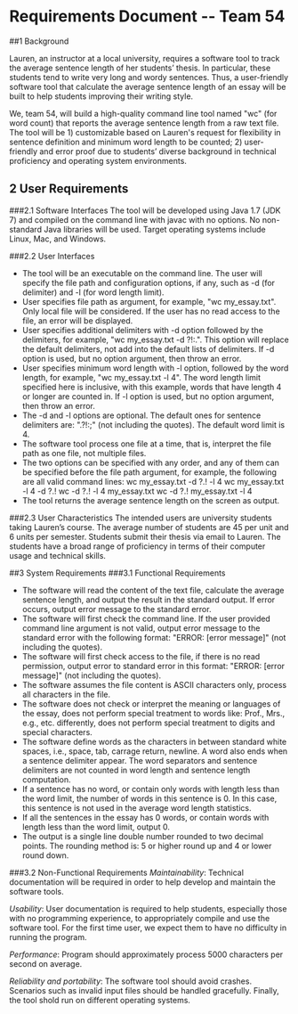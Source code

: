 # **Requirements Document -- Team 54**

##1 Background

Lauren, an instructor at a local university, requires a software tool to track the average sentence length of her students’ thesis. In particular, these students tend to write very long and wordy sentences. Thus, a user-friendly software tool that calculate the average sentence length of an essay will be built to help students improving their writing style.

We, team 54, will build a high-quality command line tool named "wc" (for word count) that reports the average sentence length from a raw text file. The tool will be 1) customizable based on Lauren's request for flexibility in sentence definition and minimum word length to be counted; 2) user-friendly and error proof due to students’ diverse background in technical proficiency and operating system environments. 

## 2 User Requirements

###2.1 Software Interfaces
The tool will be developed using Java 1.7 (JDK 7) and compiled on the command line with javac with no options. No non-standard Java libraries will be used.  Target operating systems include Linux, Mac, and Windows.

###2.2 User Interfaces
- The tool will be an executable on the command line. The user will specify the file path and configuration options, if any, such as -d (for delimiter) and -l (for word length limit).
- User specifies file path as argument, for example, "wc my_essay.txt". Only local file will be considered. If the user has no read access to the file, an error will be displayed.
- User specifies additional delimiters with -d option followed by the delimiters, for example, "wc my_essay.txt -d ?!:.". This option will replace the default delimiters, not add into the default lists of delimiters. If -d option is used, but no option argument, then throw an error.
- User specifies minimum word length with -l option, followed by the word length, for example, "wc my_essay.txt -l 4". The word length limit specified here is inclusive, with this example, words that have length 4 or longer are counted in. If -l option is used, but no option argument, then throw an error.
- The -d and -l options are optional. The default ones for sentence delimiters are: ".?!:;" (not including the quotes). The default word limit is 4.
- The software tool process one file at a time, that is, interpret the file path as one file, not multiple files.
- The two options can be specified with any order, and any of them can be specified before the file path argument, for example, the following are all valid command lines:
         wc my_essay.txt -d ?.! -l 4
         wc my_essay.txt -l 4 -d ?.!
         wc -d ?.! -l 4 my_essay.txt
         wc -d ?.! my_essay.txt -l 4
- The tool returns the average sentence length on the screen as output. 

###2.3 User Characteristics
The intended users are university students taking Lauren’s course. The average number of students are 45 per unit and 6 units per semester. Students submit their thesis via email to Lauren. The students have a broad range of proficiency in terms of their computer usage and technical skills.

##3 System Requirements
###3.1 Functional Requirements
- The software will read the content of the text file, calculate the average sentence length, and output the result in the standard output. If error occurs, output error message to the standard error.
- The software will first check the command line. If the user provided command line argument is not valid, output error message to the standard error with the following format: "ERROR: [error message]" (not including the quotes).
- The software will first check access to the file, if there is no read permission, output error to standard error in this format: "ERROR: [error message]" (not including the quotes).
- The software assumes the file content is ASCII characters only, process all characters in the file.
- The software does not check or interpret the meaning or languages of the essay, does not perform special treatment to words like: Prof., Mrs., e.g., etc. differently, does not perform special treatment to digits and special characters.
- The software define words as the characters in between standard white spaces, i.e., space, tab, carrage return, newline. A word also ends when a sentence delimiter appear. The word separators and sentence delimiters are not counted in word length and sentence length computation.
- If a sentence has no word, or contain only words with length less than the word limit, the number of words in this sentence is 0. In this case, this sentence is not used in the average word length statistics.
- If all the sentences in the essay has 0 words, or contain words with length less than the word limit, output 0.
- The output is a single line double number rounded to two decimal points. The rounding method is: 5 or higher round up and 4 or lower round down.

###3.2 Non-Functional Requirements
*Maintainability*: Technical documentation will be required in order to help develop and maintain the software tools.

*Usability*: User documentation is required to help students, especially those with no programming experience, to appropriately compile and use the software tool. For the first time user, we expect them to have no difficulty in running the program.

*Performance*: Program should approximately process 5000 characters per second on average.

*Reliability and portability*:  The software tool should avoid crashes.  Scenarios such as invalid input files should be handled gracefully.  Finally, the tool shold run on different operating systems.


